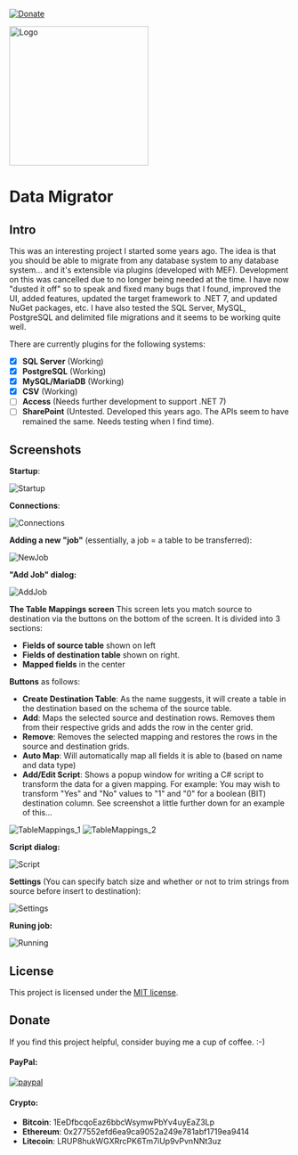 [![Donate](https://img.shields.io/badge/Donate-PayPal-green.svg)](https://www.paypal.com/cgi-bin/webscr?cmd=_donations&business=gordon_matt%40live%2ecom&lc=AU&currency_code=AUD&bn=PP%2dDonationsBF%3abtn_donateCC_LG%2egif%3aNonHosted)

<img src="https://github.com/gordon-matt/DataMigrator/blob/master/_Misc/Logo.png" alt="Logo" width="250" />

# Data Migrator

## Intro

This was an interesting project I started some years ago. The idea is that you should be able to migrate from any database system to any database system... and it's extensible via plugins (developed with MEF). Development on this was cancelled due to no longer being needed at the time. I have now "dusted it off" so to speak and fixed many bugs that I found, improved the UI, added features, updated the target framework to .NET 7, and updated NuGet packages, etc. I have also tested the SQL Server, MySQL, PostgreSQL and delimited file migrations and it seems to be working quite well.

There are currently plugins for the following systems:

- [x] **SQL Server** (Working)
- [x] **PostgreSQL** (Working)
- [x] **MySQL/MariaDB** (Working)
- [x] **CSV** (Working)
- [ ] **Access** (Needs further development to support .NET 7)
- [ ] **SharePoint** (Untested. Developed this years ago. The APIs seem to have remained the same. Needs testing when I find time).

## Screenshots

**Startup**:

<img src="https://github.com/gordon-matt/DataMigrator/blob/master/_Misc/Screenshots/Startup.PNG" alt="Startup" />

**Connections**:

<img src="https://github.com/gordon-matt/DataMigrator/blob/master/_Misc/Screenshots/Connections.PNG" alt="Connections" />

**Adding a new "job"** (essentially, a job = a table to be transferred):

<img src="https://github.com/gordon-matt/DataMigrator/blob/master/_Misc/Screenshots/NewJob.png" alt="NewJob" />

**"Add Job" dialog:**

<img src="https://github.com/gordon-matt/DataMigrator/blob/master/_Misc/Screenshots/AddJob.PNG" alt="AddJob" />

**The Table Mappings screen**
This screen lets you match source to destination via the buttons on the bottom of the screen. It is divided into 3 sections:
  - **Fields of source table** shown on left
  - **Fields of destination table** shown on right.
  - **Mapped fields** in the center

**Buttons** as follows:
  - **Create Destination Table**: As the name suggests, it will create a table in the destination based on the schema of the source table. 
  - **Add**: Maps the selected source and destination rows. Removes them from their respective grids and adds the row in the center grid.
  - **Remove**: Removes the selected mapping and restores the rows in the source and destination grids.
  - **Auto Map**: Will automatically map all fields it is able to (based on name and data type)
  - **Add/Edit Script**: Shows a popup window for writing a C# script to transform the data for a given mapping. For example: You may wish to transform "Yes" and "No" values to "1" and "0" for a boolean (BIT) destination column. See screenshot a little further down for an example of this...

<img src="https://github.com/gordon-matt/DataMigrator/blob/master/_Misc/Screenshots/TableMappings_1.PNG" alt="TableMappings_1" />

<img src="https://github.com/gordon-matt/DataMigrator/blob/master/_Misc/Screenshots/TableMappings_2.PNG" alt="TableMappings_2" />

**Script dialog:**

<img src="https://github.com/gordon-matt/DataMigrator/blob/master/_Misc/Screenshots/Script.PNG" alt="Script" />

**Settings** (You can specify batch size and whether or not to trim strings from source before insert to destination):

<img src="https://github.com/gordon-matt/DataMigrator/blob/master/_Misc/Screenshots/Settings.PNG" alt="Settings" />

**Runing job:**

<img src="https://github.com/gordon-matt/DataMigrator/blob/master/_Misc/Screenshots/Running.PNG" alt="Running" />

## License

This project is licensed under the [MIT license](LICENSE.txt).

## Donate
If you find this project helpful, consider buying me a cup of coffee.  :-)

#### PayPal:

[![paypal](https://www.paypalobjects.com/en_US/i/btn/btn_donateCC_LG.gif)](https://www.paypal.com/cgi-bin/webscr?cmd=_donations&business=gordon_matt%40live%2ecom&lc=AU&currency_code=AUD&bn=PP%2dDonationsBF%3abtn_donateCC_LG%2egif%3aNonHosted)

#### Crypto:
- **Bitcoin**: 1EeDfbcqoEaz6bbcWsymwPbYv4uyEaZ3Lp
- **Ethereum**: 0x277552efd6ea9ca9052a249e781abf1719ea9414
- **Litecoin**: LRUP8hukWGXRrcPK6Tm7iUp9vPvnNNt3uz

